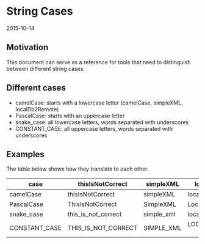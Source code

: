 String Cases
==========================
2015-10-14



Motivation
--------------

This document can serve as a reference for tools that need to distinguish between different string cases.




Different cases
-----------------------

- camelCase: starts with a lowercase letter (camelCase, simpleXML, localDb2Remote)
- PascalCase: starts with an uppercase letter
- snake_case: all lowercase letters, words separated with underscores
- CONSTANT_CASE: all uppercase letters, words separated with underscores



Examples
-------------

The table below shows how they translate to each other.


case        |   thisIsNotCorrect    |  simpleXML  |  localDb2Remote   |   notFound404
------------| --------------------- | ------------ |  --------------- |  ----------------
camelCase   |   thisIsNotCorrect    |  simpleXML  |  localDb2Remote   |   notFound404
PascalCase   |   ThisIsNotCorrect    |  SimpleXML  |  LocalDb2Remote   |   NotFound404
snake_case  |   this_is_not_correct    |  simple_xml  |  local_db_2_remote   |   not_found_404
CONSTANT_CASE  |   THIS_IS_NOT_CORRECT    |  SIMPLE_XML  |  LOCAL_DB_2_REMOTE   |   NOT_FOUND_404